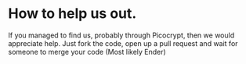 # How to help us out.

If you managed to find us, probably through Picocrypt, then we would appreciate help. Just fork
the code, open up a pull request and wait for someone to merge your code (Most likely Ender)
